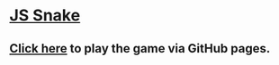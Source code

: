 # [JS Snake](https://tobyjbrown.github.io/js-snake/)

## [Click here](https://tobyjbrown.github.io/js-snake/) to play the game via GitHub pages.
